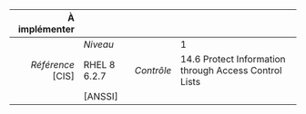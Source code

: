 
|           À implémenter    |    |    |    |
|----------------:|:---|---:|:---|
|                 |*Niveau*|| 1 |
|*Référence* [CIS]| RHEL 8 6.2.7 |*Contrôle*| 14.6 Protect Information through Access Control Lists |
|                 |[ANSSI] ||  |

